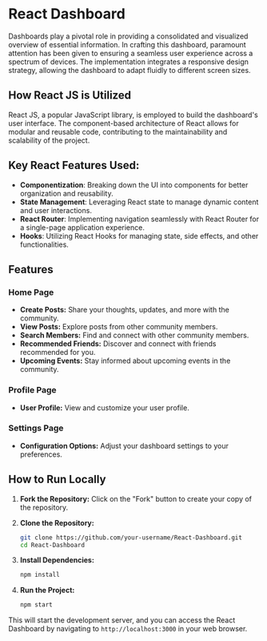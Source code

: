 # React Dashboard
Dashboards play a pivotal role in providing a consolidated and visualized overview of essential information. In crafting this dashboard, paramount attention has been given to ensuring a seamless user experience across a spectrum of devices. The implementation integrates a responsive design strategy, allowing the dashboard to adapt fluidly to different screen sizes.

## How React JS is Utilized
React JS, a popular JavaScript library, is employed to build the dashboard's user interface. The component-based architecture of React allows for modular and reusable code, contributing to the maintainability and scalability of the project.

## Key React Features Used:

- **Componentization**: Breaking down the UI into components for better organization and reusability.
- **State Management**: Leveraging React state to manage dynamic content and user interactions.
- **React Router**: Implementing navigation seamlessly with React Router for a single-page application experience.
- **Hooks**: Utilizing React Hooks for managing state, side effects, and other functionalities.

## Features

### Home Page
- **Create Posts:** Share your thoughts, updates, and more with the community.
- **View Posts:** Explore posts from other community members.
- **Search Members:** Find and connect with other community members.
- **Recommended Friends:** Discover and connect with friends recommended for you.
- **Upcoming Events:** Stay informed about upcoming events in the community.

### Profile Page
- **User Profile:** View and customize your user profile.

### Settings Page
- **Configuration Options:** Adjust your dashboard settings to your preferences.


## How to Run Locally

1. **Fork the Repository:** Click on the "Fork" button to create your copy of the repository.

2. **Clone the Repository:**
   ```bash
   git clone https://github.com/your-username/React-Dashboard.git
   cd React-Dashboard
   ```

3. **Install Dependencies:**
   ```bash
   npm install
   ```

4. **Run the Project:**
   ```bash
   npm start
   ```

This will start the development server, and you can access the React Dashboard by navigating to `http://localhost:3000` in your web browser.
